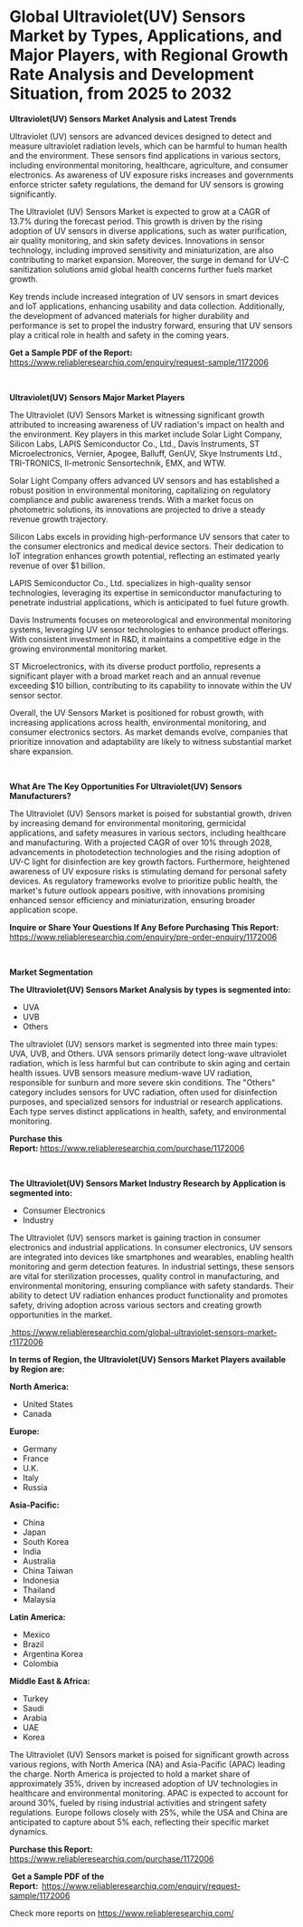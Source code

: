 <p><h1>Global Ultraviolet(UV) Sensors Market by Types, Applications, and Major Players, with Regional Growth Rate Analysis and Development Situation, from 2025 to 2032</h1></p><p><strong>Ultraviolet(UV) Sensors Market Analysis and Latest Trends</strong></p>
<p><p>Ultraviolet (UV) sensors are advanced devices designed to detect and measure ultraviolet radiation levels, which can be harmful to human health and the environment. These sensors find applications in various sectors, including environmental monitoring, healthcare, agriculture, and consumer electronics. As awareness of UV exposure risks increases and governments enforce stricter safety regulations, the demand for UV sensors is growing significantly.</p><p>The Ultraviolet (UV) Sensors Market is expected to grow at a CAGR of 13.7% during the forecast period. This growth is driven by the rising adoption of UV sensors in diverse applications, such as water purification, air quality monitoring, and skin safety devices. Innovations in sensor technology, including improved sensitivity and miniaturization, are also contributing to market expansion. Moreover, the surge in demand for UV-C sanitization solutions amid global health concerns further fuels market growth. </p><p>Key trends include increased integration of UV sensors in smart devices and IoT applications, enhancing usability and data collection. Additionally, the development of advanced materials for higher durability and performance is set to propel the industry forward, ensuring that UV sensors play a critical role in health and safety in the coming years.</p></p>
<p><strong>Get a Sample PDF of the Report:&nbsp;</strong> <a href="https://www.reliableresearchiq.com/enquiry/request-sample/1172006?utm_campaign=3505&utm_medium=2&utm_source=Github&utm_content=ia&utm_term=06042025&utm_id=ultravioletuv-sensors">https://www.reliableresearchiq.com/enquiry/request-sample/1172006</a></p>
<p>&nbsp;</p>
<p><strong>Ultraviolet(UV) Sensors Major Market Players</strong></p>
<p><p>The Ultraviolet (UV) Sensors Market is witnessing significant growth attributed to increasing awareness of UV radiation's impact on health and the environment. Key players in this market include Solar Light Company, Silicon Labs, LAPIS Semiconductor Co., Ltd., Davis Instruments, ST Microelectronics, Vernier, Apogee, Balluff, GenUV, Skye Instruments Ltd., TRI-TRONICS, Il-metronic Sensortechnik, EMX, and WTW.</p><p>Solar Light Company offers advanced UV sensors and has established a robust position in environmental monitoring, capitalizing on regulatory compliance and public awareness trends. With a market focus on photometric solutions, its innovations are projected to drive a steady revenue growth trajectory.</p><p>Silicon Labs excels in providing high-performance UV sensors that cater to the consumer electronics and medical device sectors. Their dedication to IoT integration enhances growth potential, reflecting an estimated yearly revenue of over $1 billion.</p><p>LAPIS Semiconductor Co., Ltd. specializes in high-quality sensor technologies, leveraging its expertise in semiconductor manufacturing to penetrate industrial applications, which is anticipated to fuel future growth.</p><p>Davis Instruments focuses on meteorological and environmental monitoring systems, leveraging UV sensor technologies to enhance product offerings. With consistent investment in R&D, it maintains a competitive edge in the growing environmental monitoring market.</p><p>ST Microelectronics, with its diverse product portfolio, represents a significant player with a broad market reach and an annual revenue exceeding $10 billion, contributing to its capability to innovate within the UV sensor sector.</p><p>Overall, the UV Sensors Market is positioned for robust growth, with increasing applications across health, environmental monitoring, and consumer electronics sectors. As market demands evolve, companies that prioritize innovation and adaptability are likely to witness substantial market share expansion.</p></p>
<p>&nbsp;</p>
<p><strong>What Are The Key Opportunities For Ultraviolet(UV) Sensors Manufacturers?</strong></p>
<p><p>The Ultraviolet (UV) Sensors market is poised for substantial growth, driven by increasing demand for environmental monitoring, germicidal applications, and safety measures in various sectors, including healthcare and manufacturing. With a projected CAGR of over 10% through 2028, advancements in photodetection technologies and the rising adoption of UV-C light for disinfection are key growth factors. Furthermore, heightened awareness of UV exposure risks is stimulating demand for personal safety devices. As regulatory frameworks evolve to prioritize public health, the market's future outlook appears positive, with innovations promising enhanced sensor efficiency and miniaturization, ensuring broader application scope.</p></p>
<p><strong>Inquire or Share Your Questions If Any Before Purchasing This Report:</strong> <a href="https://www.reliableresearchiq.com/enquiry/pre-order-enquiry/1172006?utm_campaign=3505&utm_medium=2&utm_source=Github&utm_content=ia&utm_term=06042025&utm_id=ultravioletuv-sensors">https://www.reliableresearchiq.com/enquiry/pre-order-enquiry/1172006</a></p>
<p>&nbsp;</p>
<p><strong>Market Segmentation</strong></p>
<p><strong>The Ultraviolet(UV) Sensors Market Analysis by types is segmented into:</strong></p>
<p><ul><li>UVA</li><li>UVB</li><li>Others</li></ul></p>
<p><p>The ultraviolet (UV) sensors market is segmented into three main types: UVA, UVB, and Others. UVA sensors primarily detect long-wave ultraviolet radiation, which is less harmful but can contribute to skin aging and certain health issues. UVB sensors measure medium-wave UV radiation, responsible for sunburn and more severe skin conditions. The "Others" category includes sensors for UVC radiation, often used for disinfection purposes, and specialized sensors for industrial or research applications. Each type serves distinct applications in health, safety, and environmental monitoring.</p></p>
<p><strong>Purchase this Report:&nbsp;</strong><a href="https://www.reliableresearchiq.com/purchase/1172006?utm_campaign=3505&utm_medium=2&utm_source=Github&utm_content=ia&utm_term=06042025&utm_id=ultravioletuv-sensors">https://www.reliableresearchiq.com/purchase/1172006</a></p>
<p>&nbsp;</p>
<p><strong>The Ultraviolet(UV) Sensors Market Industry Research by Application is segmented into:</strong></p>
<p><ul><li>Consumer Electronics</li><li>Industry</li></ul></p>
<p><p>The Ultraviolet (UV) sensors market is gaining traction in consumer electronics and industrial applications. In consumer electronics, UV sensors are integrated into devices like smartphones and wearables, enabling health monitoring and germ detection features. In industrial settings, these sensors are vital for sterilization processes, quality control in manufacturing, and environmental monitoring, ensuring compliance with safety standards. Their ability to detect UV radiation enhances product functionality and promotes safety, driving adoption across various sectors and creating growth opportunities in the market.</p></p>
<p><a href="https://www.reliableresearchiq.com/global-ultraviolet-sensors-market-r1172006?utm_campaign=3505&utm_medium=2&utm_source=Github&utm_content=ia&utm_term=06042025&utm_id=ultravioletuv-sensors">&nbsp;https://www.reliableresearchiq.com/global-ultraviolet-sensors-market-r1172006</a></p>
<p><strong>In terms of Region, the Ultraviolet(UV) Sensors Market Players available by Region are:</strong></p>
<p>
    <p> <strong> North America: </strong>
        <ul>
            <li>United States</li>
            <li>Canada</li>
        </ul>
        </p> 
    <p> <strong> Europe: </strong>
        <ul>
            <li>Germany</li>
            <li>France</li>
            <li>U.K.</li>
            <li>Italy</li>
            <li>Russia</li>
        </ul>
        </p> 
    <p> <strong> Asia-Pacific: </strong>
        <ul>
            <li>China</li>
            <li>Japan</li>
            <li>South Korea</li>
            <li>India</li>
            <li>Australia</li>
            <li>China Taiwan</li>
            <li>Indonesia</li>
            <li>Thailand</li>
            <li>Malaysia</li>
        </ul>
        </p> 
    <p> <strong> Latin America: </strong>
        <ul>
            <li>Mexico</li>
            <li>Brazil</li>
            <li>Argentina Korea</li>
            <li>Colombia</li>
        </ul>
        </p> 
    <p> <strong> Middle East & Africa: </strong>
        <ul>
            <li>Turkey</li>
            <li>Saudi</li>
            <li>Arabia</li>
            <li>UAE</li>
            <li>Korea</li>
        </ul>
    </p>
    </p>
<p><p>The Ultraviolet (UV) Sensors market is poised for significant growth across various regions, with North America (NA) and Asia-Pacific (APAC) leading the charge. North America is projected to hold a market share of approximately 35%, driven by increased adoption of UV technologies in healthcare and environmental monitoring. APAC is expected to account for around 30%, fueled by rising industrial activities and stringent safety regulations. Europe follows closely with 25%, while the USA and China are anticipated to capture about 5% each, reflecting their specific market dynamics.</p></p>
<p><strong>Purchase this Report: </strong><a href="https://www.reliableresearchiq.com/purchase/1172006?utm_campaign=3505&utm_medium=2&utm_source=Github&utm_content=ia&utm_term=06042025&utm_id=ultravioletuv-sensors">https://www.reliableresearchiq.com/purchase/1172006</a></p>
<p>&nbsp;<strong>Get a Sample PDF of the Report:&nbsp;&nbsp;</strong><a href="https://www.reliableresearchiq.com/enquiry/request-sample/1172006?utm_campaign=3505&utm_medium=2&utm_source=Github&utm_content=ia&utm_term=06042025&utm_id=ultravioletuv-sensors">https://www.reliableresearchiq.com/enquiry/request-sample/1172006</a></p>
<p><strong></strong></p>
<p>Check more reports on <a href="https://www.reliableresearchiq.com/?utm_campaign=3505&utm_medium=2&utm_source=Github&utm_content=ia&utm_term=06042025&utm_id=ultravioletuv-sensors">https://www.reliableresearchiq.com/</a></p>